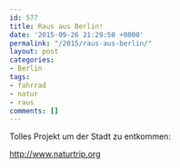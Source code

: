 ```yaml
---
id: 577
title: Raus aus Berlin!
date: '2015-09-26 21:29:50 +0000'
permalink: "/2015/raus-aus-berlin/"
layout: post
categories:
- Berlin
tags:
- fahrrad
- natur
- raus
comments: []
---
```

Tolles Projekt um der Stadt zu entkommen:

<http://www.naturtrip.org>
